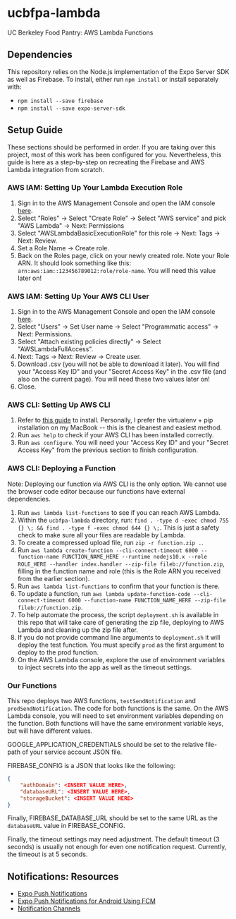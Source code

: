 # ucbfpa-lambda

UC Berkeley Food Pantry: AWS Lambda Functions

## Dependencies

This repository relies on the Node.js implementation of the Expo Server SDK as well as Firebase. To install, either run ```npm install``` or install separately with:

- ```npm install --save firebase```
- ```npm install --save expo-server-sdk```

## Setup Guide

These sections should be performed in order. If you are taking over this project, most of this work has been configured for you. Nevertheless, this guide is here as a step-by-step on recreating the Firebase and AWS Lambda integration from scratch.

### AWS IAM: Setting Up Your Lambda Execution Role

1. Sign in to the AWS Management Console and open the IAM console [here](https://console.aws.amazon.com/iam/).
2. Select "Roles" -> Select "Create Role" -> Select "AWS service" and pick "AWS Lambda" -> Next: Permissions
3. Select "AWSLambdaBasicExecutionRole" for this role -> Next: Tags -> Next: Review.
4. Set a Role Name -> Create role.
5. Back on the Roles page, click on your newly created role. Note your Role ARN. It should look something like this: ```arn:aws:iam::123456789012:role/role-name```. You will need this value later on!

### AWS IAM: Setting Up Your AWS CLI User

1. Sign in to the AWS Management Console and open the IAM console [here](https://console.aws.amazon.com/iam/).
2. Select "Users" -> Set User name -> Select "Programmatic access" -> Next: Permissions.
3. Select "Attach existing policies directly" -> Select "AWSLambdaFullAccess".
4. Next: Tags -> Next: Review -> Create user.
5. Download .csv (you will not be able to download it later). You will find your "Access Key ID" and your "Secret Access Key" in the .csv file (and also on the current page). You will need these two values later on!
6. Close.

### AWS CLI: Setting Up AWS CLI

1. Refer to [this guide](https://docs.aws.amazon.com/cli/latest/userguide/cli-chap-install.html) to install. Personally, I prefer the virtualenv + pip installation on my MacBook -- this is the cleanest and easiest method.
2. Run ```aws help``` to check if your AWS CLI has been installed correctly.
3. Run ```aws configure```. You will need your "Access Key ID" and your "Secret Access Key" from the previous section to finish configuration.

### AWS CLI: Deploying a Function

Note: Deploying our function via AWS CLI is the only option. We cannot use the browser code editor because our functions have external dependencies.

1. Run ```aws lambda list-functions``` to see if you can reach AWS Lambda.
2. Within the ```ucbfpa-lambda``` directory, run: ```find . -type d -exec chmod 755 {} \; && find . -type f -exec chmod 644 {} \;```. This is just a safety check to make sure all your files are readable by Lambda.
3. To create a compressed upload file, run ```zip -r function.zip .```.
4. Run ```aws lambda create-function --cli-connect-timeout 6000 --function-name FUNCTION_NAME_HERE --runtime nodejs10.x --role ROLE_HERE --handler index.handler --zip-file fileb://function.zip```, filling in the function name and role (this is the Role ARN you received from the earlier section).
5. Run ```aws lambda list-functions``` to confirm that your function is there.
6. To update a function, run ```aws lambda update-function-code --cli-connect-timeout 6000 --function-name FUNCTION_NAME_HERE --zip-file fileb://function.zip```.
7. To help automate the process, the script ```deployment.sh``` is available in this repo that will take care of generating the zip file, deploying to AWS Lambda and cleaning up the zip file after.
8. If you do not provide command line arguments to ```deployment.sh``` it will deploy the test function. You must specify ```prod``` as the first argument to deploy to the prod function.
9. On the AWS Lambda console, explore the use of environment variables to inject secrets into the app as well as the timeout settings.

### Our Functions

This repo deploys two AWS functions, ```testSendNotification``` and ```prodSendNotification```. The code for both functions is the same. On the AWS Lambda console, you will need to set environment variables depending on the function. Both functions will have the same environment variable keys, but will have different values.

GOOGLE_APPLICATION_CREDENTIALS should be set to the relative file-path of your service account JSON file.

FIREBASE_CONFIG is a JSON that looks like the following:

```json
{
    "authDomain": <INSERT VALUE HERE>,
    "databaseURL": <INSERT VALUE HERE>,
    "storageBucket": <INSERT VALUE HERE>
}
```

Finally, FIREBASE_DATABASE_URL should be set to the same URL as the ```databaseURL``` value in FIREBASE_CONFIG.

Finally, the timeout settings may need adjustment. The default timeout (3 seconds) is usually not enough for even one notification request. Currently, the timeout is at 5 seconds.

## Notifications: Resources

- [Expo Push Notifications](https://docs.expo.io/versions/v34.0.0/guides/push-notifications/)
- [Expo Push Notifications for Android Using FCM](https://docs.expo.io/versions/v34.0.0/guides/using-fcm/)
- [Notification Channels](https://docs.expo.io/versions/latest/guides/notification-channels/)
